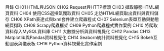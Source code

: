 ﻿目錄
CH01  HTML與JSON
CH02  Request與HTTP標頭
CH03  擷取靜態HTML網頁資料
CH04  使用CSS選擇氣閥取資料
CH05  走訪HTML網頁取出資料與資料儲存
CH06  XPath表達式與lxml套件建立爬蟲程式
CH07  Selenium表單互動與動態網頁擷取
CH08  Scrapy爬蟲框架
CH09  Python爬蟲程式實作案例
CH10  將爬取資料存入MySQL資料庫
CH11  大數據分析與資料視覺化
CH12  Pandas
CH13  Matplotlib與Pandas資料視覺化
CH14  Seaborn統計資料視覺化
CH15  Bokeh互動圖表與儀表板
CH16  Python資料視覺化實作案例
